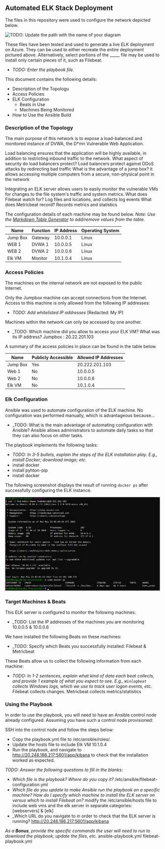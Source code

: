 ## Automated ELK Stack Deployment

The files in this repository were used to configure the network depicted below.

![TODO: Update the path with the name of your diagram](Images/diagram_filename.png)

These files have been tested and used to generate a live ELK deployment on Azure. They can be used to either recreate the entire deployment pictured above. Alternatively, select portions of the _____ file may be used to install only certain pieces of it, such as Filebeat.

  - _TODO: Enter the playbook file._

This document contains the following details:
- Description of the Topologu
- Access Policies
- ELK Configuration
  - Beats in Use
  - Machines Being Monitored
- How to Use the Ansible Build


### Description of the Topology

The main purpose of this network is to expose a load-balanced and monitored instance of DVWA, the D*mn Vulnerable Web Application.

Load balancing ensures that the application will be highly available, in addition to restricting inbound traffic to the network.
What aspect of security do load balancers protect? Load balancers protect against DDoS attacks by redirecting bad traffic
What is the advantage of a jump box? it allows accessing multiple computers from a secure, non-physical point in the network

Integrating an ELK server allows users to easily monitor the vulnerable VMs for changes to the file system's traffic and system metrics.
What does Filebeat watch for? Log files and locations, and collects log events
What does Metricbeat record? Records metrics and statistics

The configuration details of each machine may be found below.
_Note: Use the [Markdown Table Generator](http://www.tablesgenerator.com/markdown_tables) to add/remove values from the table_.

| Name     | Function | IP Address | Operating System |
|----------|----------|------------|------------------|
| Jump Box | Gateway | 10.0.0.1 | Linux |
| WEB 1       |  DVWA 1 |  10.0.0.5 | Linux |
| WEB 2      |  DVWA 2 |  10.0.0.6 | Linux |
| Elk VM     |  Monitor |  10.1.0.4  | Linux |

### Access Policies

The machines on the internal network are not exposed to the public Internet. 

Only the Jumpbox machine can accept connections from the Internet. Access to this machine is only allowed from the following IP addresses:
- _TODO: Add whitelisted IP addresses_ [Redacted: My IP]

Machines within the network can only be accessed by one another.
- _TODO: Which machine did you allow to access your ELK VM? What was its IP address? Jumpbox : 20.22.201.103

A summary of the access policies in place can be found in the table below.

| Name     | Publicly Accessible | Allowed IP Addresses |
|----------|---------------------|----------------------|
| Jump Box | Yes  |  20.222.201.103  |
|  Web 1  |   No   |  10.0.0.5  |
|  Web 2 |    No   | 10.0.0.6  |
| Elk VM  |   No   | 10.1.0.4   |

### Elk Configuration

Ansible was used to automate configuration of the ELK machine. No configuration was performed manually, which is advantageous because...
- _TODO: What is the main advantage of automating configuration with Ansible?
	Ansible allows administrators to automate daily tasks so that they can also focus on other tasks.

The playbook implements the following tasks:
- _TODO: In 3-5 bullets, explain the steps of the ELK installation play. E.g., install Docker; download image; etc._
- install docker
- install pyhton-pip
- install docker

The following screenshot displays the result of running `docker ps` after successfully configuring the ELK instance.


![TODO: Update the path with the name of your screenshot of docker ps output](Images/docker-ps.png)

### Target Machines & Beats
This ELK server is configured to monitor the following machines:
- _TODO: List the IP addresses of the machines you are monitoring 10.0.0.5 & 10.0.0.6

We have installed the following Beats on these machines:
- _TODO: Specify which Beats you successfully installed: Filebeat & Metricbeat
	

These Beats allow us to collect the following information from each machine:
- _TODO: In 1-2 sentences, explain what kind of data each beat collects, and provide 1 example of what you expect to see. E.g., `Winlogbeat` collects Windows logs, which we use to track user logon events, etc._
	Filebeat collects changes. Metricbeat collects metrics/statistics

### Using the Playbook
In order to use the playbook, you will need to have an Ansible control node already configured. Assuming you have such a control node provisioned: 

SSH into the control node and follow the steps below:
- Copy the playbook.yml file to /etc/ansible/roles/.
- Update the hosts file to include Elk VM 10.1.0.4
- Run the playbook, and navigate to http://20.248.186.217:5601/app/kibana to check that the installation worked as expected.

_TODO: Answer the following questions to fill in the blanks:_
- _Which file is the playbook? Where do you copy it?_ /etc/ansible/filebeat-configuration.yml
- _Which file do you update to make Ansible run the playbook on a specific machine? How do I specify which machine to install the ELK server on versus which to install Filebeat on?_ modify the /etc/ansible/hosts file to include web vms and the elk server in separate categories: [webservers] & [elk]
- _Which URL do you navigate to in order to check that the ELK server is running?   http://20.248.186.217:5601/app/kibana

_As a **Bonus**, provide the specific commands the user will need to run to download the playbook, update the files, etc._ ansible-playbook.yml filebeat-playbook.yml